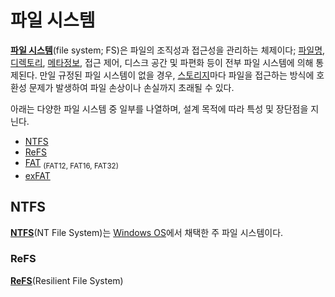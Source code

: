 # 파일 시스템
**[파일 시스템](https://en.wikipedia.org/wiki/File_system)**(file system; FS)은 파일의 조직성과 접근성을 관리하는 체제이다; [파일명](https://en.wikipedia.org/wiki/Filename), [디렉토리](https://en.wikipedia.org/wiki/Directory_(computing)), [메타정보](https://en.wikipedia.org/wiki/Metadata), 접근 제어, 디스크 공간 및 파편화 등이 전부 파일 시스템에 의해 통제된다. 만일 규정된 파일 시스템이 없을 경우, [스토리지](Storage.md)마다 파일을 접근하는 방식에 호환성 문제가 발생하여 파일 손상이나 손실까지 초래될 수 있다.

아래는 다양한 파일 시스템 중 일부를 나열하며, 설계 목적에 따라 특성 및 장단점을 지닌다.

* [NTFS](#ntfs)
* [ReFS](#refs)
* [FAT](https://en.wikipedia.org/wiki/File_Allocation_Table) <sub>(FAT12, FAT16, FAT32)</sub>
* [exFAT](https://en.wikipedia.org/wiki/ExFAT)

## NTFS
**[NTFS](https://learn.microsoft.com/en-us/windows-server/storage/file-server/ntfs-overview)**(NT File System)는 [Windows OS](Windows.md)에서 채택한 주 파일 시스템이다.

### ReFS
**[ReFS](https://learn.microsoft.com/en-us/windows-server/storage/refs/refs-overview)**(Resilient File System)
